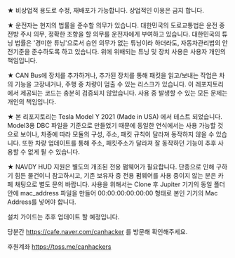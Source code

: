 ★ 비상업적 용도로 수정, 재배포가 가능합니다.
상업적인 이용은 금지 합니다.

★ 운전자는 현지의 법률을 준수할 의무가 있습니다.
대한민국의 도로교통법은 운전 중 전방 주시 의무, 정확한 조향을 할 의무를 운전자에게 부여하고 있습니다.
대한민국의 튜닝 법률은 '경미한 튜닝'으로서 승인 의무가 없는 튜닝이라 하더라도, 자동차관리법의 안전기준을 준수하도록 하고 있습니다.
위에 위배되는 튜닝 및 장치 사용은 사용자 개인의 책임입니다.

★ CAN Bus에 장치를 추가하거나, 추가된 장치를 통해 패킷을 읽고/보내는 작업은 차의 기능을 고장내거나, 주행 중 차량이 멈출 수 있는 리스크가 있습니다.
이 레포지토리에서 제공되는 코드는 충분히 검증되지 않았습니다.
사용 중 발생할 수 있는 모든 문제는 개인의 책임입니다.

★ 본 리포지토리는 Tesla Model Y 2021 (Made in USA) 에서 테스트 되었습니다.
Model3용 DBC 파일을 기준으로 만들었기 때문에 동일한 연식에서는 사용 가능할 것으로 보이나,
차종에 따라 모듈의 구성, 주소, 패킷 규칙이 달라져 동작하지 않을 수 있습니다.
또한 차량 업데이트를 통해 주소, 패킷주소가 달라져 잘 동작하던 기능이 추후 사용할 수 없게 될 수 있습니다.

★ NAVDY HUD 지원은 별도의 개조된 전용 펌웨어가 필요합니다.
단종으로 인해 구하기 힘든 물건이니 참고하시고, 기존 보유자 중 전용 펌웨어를 사용 중이지 않는 분은 카페 채팅으로 별도 문의 바랍니다.
사용을 위해서는 Clone 후 Jupiter 기기의 동일 폴더 안에 mac_address 파일을 만들어 00:00:00:00:00:00 형태로 본인 기기의 Mac Address를 넣어야 합니다.

설치 가이드는 추후 업데이트 할 예정입니다.

당분간 https://cafe.naver.com/canhacker 를 방문해 확인해주세요.

후원계좌
https://toss.me/canhackers
